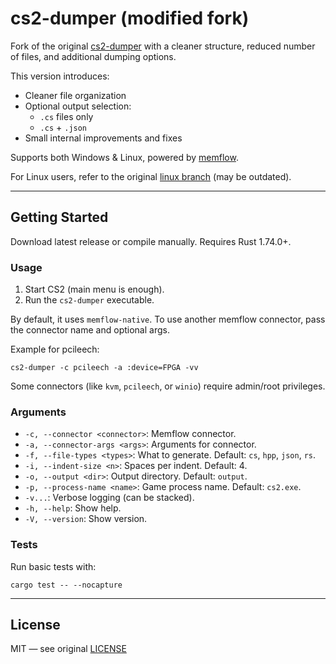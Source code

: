 # cs2-dumper (modified fork)

Fork of the original [cs2-dumper](https://github.com/a2x/cs2-dumper) with a cleaner structure, reduced number of files, and additional dumping options.

This version introduces:
- Cleaner file organization
- Optional output selection:
  - `.cs` files only
  - `.cs` + `.json`
- Small internal improvements and fixes

Supports both Windows & Linux, powered by [memflow](https://github.com/memflow/memflow).

For Linux users, refer to the original [linux branch](https://github.com/a2x/cs2-dumper/tree/linux) (may be outdated).

---

## Getting Started

Download latest release or compile manually. Requires Rust 1.74.0+.

### Usage

1. Start CS2 (main menu is enough).
2. Run the `cs2-dumper` executable.

By default, it uses `memflow-native`. To use another memflow connector, pass the connector name and optional args.

Example for pcileech:
```
cs2-dumper -c pcileech -a :device=FPGA -vv
```

Some connectors (like `kvm`, `pcileech`, or `winio`) require admin/root privileges.

### Arguments

- `-c, --connector <connector>`: Memflow connector.
- `-a, --connector-args <args>`: Arguments for connector.
- `-f, --file-types <types>`: What to generate. Default: `cs`, `hpp`, `json`, `rs`.
- `-i, --indent-size <n>`: Spaces per indent. Default: 4.
- `-o, --output <dir>`: Output directory. Default: `output`.
- `-p, --process-name <name>`: Game process name. Default: `cs2.exe`.
- `-v...`: Verbose logging (can be stacked).
- `-h, --help`: Show help.
- `-V, --version`: Show version.

### Tests

Run basic tests with:
```
cargo test -- --nocapture
```

---

## License

MIT — see original [LICENSE](./LICENSE)
